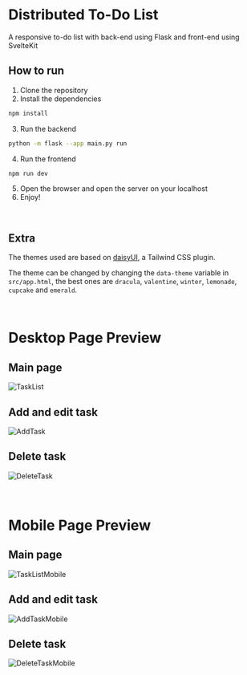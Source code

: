 # Distributed To-Do List
A responsive to-do list with back-end using Flask and front-end using SvelteKit

## How to run
1. Clone the repository
2. Install the dependencies
```bash
npm install
```

3. Run the backend
```bash
python -m flask --app main.py run
```

4. Run the frontend
```bash
npm run dev
```

5. Open the browser and open the server on your localhost
6. Enjoy! 

<br>

## Extra
The themes used are based on [daisyUI](https://daisyui.com/docs/themes/), a Tailwind CSS plugin.

The theme can be changed by changing the `data-theme` variable in `src/app.html`, the best ones are `dracula`, `valentine`, `winter`, `lemonade`, `cupcake` and `emerald`.

<br>

# Desktop Page Preview 
## Main page
![TaskList](https://i.postimg.cc/hvzVT8W5/image-2023-01-31-204407880.png)
<br>

## Add and edit task
![AddTask](https://i.postimg.cc/0ydDY2FP/image-2023-01-31-204442409.png)
<br>

## Delete task
![DeleteTask](https://i.postimg.cc/1zv7yZGc/image-2023-01-31-204519187.png)
<br><br><br>

# Mobile Page Preview
## Main page
![TaskListMobile](https://i.postimg.cc/k5GFFRSK/image-2023-01-31-204712294.png)
<br>

## Add and edit task
![AddTaskMobile](https://i.postimg.cc/dVyJ74Hy/image-2023-01-31-205021527.png)
<br>

## Delete task
![DeleteTaskMobile](https://i.postimg.cc/VLy8xjLs/image-2023-01-31-205207973.png)